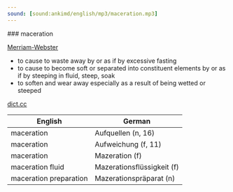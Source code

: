 ```yaml
---
sound: [sound:ankimd/english/mp3/maceration.mp3]
---
```


\### maceration

[Merriam-Webster](https://www.merriam-webster.com/dictionary/maceration)

- to cause to waste away by or as if by excessive fasting
- to cause to become soft or separated into constituent elements by or as if by steeping in fluid, steep, soak
- to soften and wear away especially as a result of being wetted or steeped

[dict.cc](https://www.dict.cc/maceration)

| English        | German       |
| -------------- | ------------ |
| maceration | Aufquellen (n, 16) |
| maceration | Aufweichung (f, 11) |
| maceration | Mazeration (f) |
| maceration fluid | Mazerationsflüssigkeit (f) |
| maceration preparation | Mazerationspräparat (n) |
